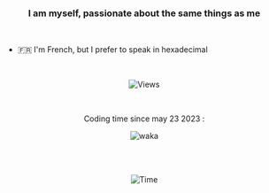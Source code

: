 
  
### <div align="center">I am myself, passionate about the same things as me</div>  
  

<br/>  

<!--- 🔭 I am currently working on [Papillon](https://getpapillon.xyz)-->
- 🇫🇷 I'm French, but I prefer to speak in hexadecimal

<br/>
<p align="center">
<img src="https://komarev.com/ghpvc/?username=vilerio&style=for-the-badge" alt="Views">
</p>
<br/>

<p align="center">
<a>Coding time since may 23 2023 : </a>
</p>
<p align="center">
<img src="https://wakatime.com/badge/user/e96d73c6-5523-4913-8e38-6579f5d391cf.svg?style=for-the-badge" alt="waka">
</p>

<!--
<h3 align="left">Languages and tools :</h3>

<div align="center">  
<a href="https://elastic.co/" target="_blank"><img style="margin: 10px" src="https://cdn.freebiesupply.com/logos/large/2x/elasticsearch-logo-png-transparent.png" alt="Elastic" height="50" /></a> 
<a href="https://mariadb.org/" target="_blank"><img style="margin: 10px" src="https://profilinator.rishav.dev/skills-assets/mariadb.png" alt="Maria DB" height="50" /></a>  
<a href="https://grafana.com/" target="_blank"><img style="margin: 10px" src="https://profilinator.rishav.dev/skills-assets/grafana.png" alt="Grafana" height="50" /></a>  
<a href="https://www.cplusplus.com/" target="_blank"><img style="margin: 10px" src="https://profilinator.rishav.dev/skills-assets/cplusplus-original.svg" alt="C++" height="50" /></a>  
<a href="https://www.docker.com/" target="_blank"><img style="margin: 10px" src="https://profilinator.rishav.dev/skills-assets/docker-original-wordmark.svg" alt="Docker" height="50" /></a>  
<a href="https://elastic.co/kibana" target="_blank"><img style="margin: 10px" src="https://cdn.icon-icons.com/icons2/2699/PNG/512/elasticco_kibana_logo_icon_168223.png" alt="Kibana" height="50" /></a>
<a href="https://www.zabbix.com/" target="_blank"><img style="margin: 10px" src="https://softwarereviews.s3.amazonaws.com/production/favicons/offerings/4317/original/Zabbix_icon.png" alt="Zabbix" height="50" /></a>  
<a href="https://www.nginx.com/" target="_blank"><img style="margin: 10px" src="https://profilinator.rishav.dev/skills-assets/nginx-original.svg" alt="Nginx" height="50" /></a>  
<a href="https://www.python.org/" target="_blank"><img style="margin: 10px" src="https://profilinator.rishav.dev/skills-assets/python-original.svg" alt="Python" height="50" /></a>  
<a href="https://www.debian.org/" target="_blank"><img style="margin: 10px" src="https://upload.wikimedia.org/wikipedia/commons/thumb/6/66/Openlogo-debianV2.svg/967px-Openlogo-debianV2.svg.png" alt="Debian" height="50" /></a>  
<a href="https://www.proxmox.com" target="_blank"><img style="margin: 10px" src="https://christophe.cucciardi.fr/wp-content/uploads/2023/08/proxmox_logo.png" alt="Proxmox" height="50" /></a>  
<a href="https://www.linux.org/" target="_blank"><img style="margin: 10px" src="https://profilinator.rishav.dev/skills-assets/linux-original.svg" alt="Linux" height="50" /></a>  
-->

<br/> <br/>


<p align="center">
<img src="https://github-readme-stats.vercel.app/api/wakatime?username=Vilerio&theme=github_dark&layout=compact" alt="Time">
</p>

